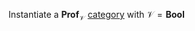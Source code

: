 Instantiate a $\mathbf{Prof}_\mathcal{V}$ 
[category](/docs/math/defs/vprof_cat.qmd) 
with $\mathcal{V}=\mathbf{Bool}$
